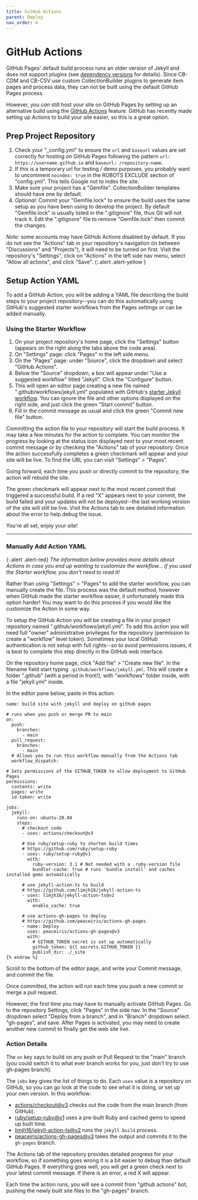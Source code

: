 ```yaml
---
title: GitHub Actions
parent: Deploy
nav_order: 4
---
```


# GitHub Actions

GitHub Pages' default build process runs an older version of Jekyll and does not support plugins (see [dependency versions](https://pages.github.com/versions/) for details).
Since CB-CDM and CB-CSV use custom CollectionBuilder plugins to generate item pages and process data, they can not be built using the default GitHub Pages process. 

However, you *can* still host your site on GitHub Pages by setting up an alternative build using the [GitHub Actions](https://docs.github.com/en/actions) feature.
GitHub has recently made setting up Actions to build your site easier, so this is a great option.

## Prep Project Repository

1. Check your "_config.yml" to ensure the `url` and `baseurl` values are set correctly for hosting on GitHub Pages following the pattern `url: https://username.github.io` and `baseurl: /repository-name`.
2. If this is a temporary url for testing / demo purposes, you probably want to uncomment `noindex: true` in the ROBOTS EXCLUDE section of "config.yml". This tells Google not to index the site.
3. Make sure your project has a "Gemfile". CollectionBuilder templates should have one by default.
4. *Optional:* Commit your "Gemfile.lock" to ensure the build uses the same setup as you have been using to develop the project. By default "Gemfile.lock" is usually listed in the ".gitignore" file, thus Git will not track it. Edit the ".gitignore" file to remove "Gemfile.lock" then commit the changes.

*Note:* some accounts may have GitHub Actions disabled by default. 
If you do not see the "Actions" tab in your repository's navigation (in between "Discussions" and "Projects"), it will need to be turned on first.
Visit the repository's "Settings", click on "Actions" in the left side nav menu, select "Allow all actions", and click "Save".
{:.alert .alert-yellow }

## Setup Action YAML

To add a GitHub Action, you will be adding a YAML file describing the build steps to your project repository--you can do this automatically using GitHub's suggested starter workflows from the Pages settings or can be added manually.

### Using the Starter Workflow

1. On your project repository's home page, click the "Settings" button (appears on the right along the tabs above the code area).
2. On "Settings" page: click "Pages" in the left side menu.
3. On the "Pages" page: under "Source", click the dropdown and select "GitHub Actions".
4. Below the "Source" dropdown, a box will appear under "Use a suggested workflow" titled "Jekyll". Click the "Configure" button.
5. This will open an editor page creating a new file named ".github/workflows/jekyll.yml" populated with GitHub's [starter Jekyll workflow](https://github.com/actions/starter-workflows/blob/main/pages/jekyll.yml). You can ignore the file and other options displayed on the right side, and just click the green "Start commit" button. 
6. Fill in the commit message as usual and click the green "Commit new file" button. 

Committing the action file to your repository will start the build process.
It may take a few minutes for the action to complete.
You can monitor the progress by looking at the status icon displayed next to your most recent commit message or by checking the "Actions" tab of your repository.
Once the action successfully completes a green checkmark will appear and your site will be live. 
To find the URL you can visit "Settings" > "Pages".

Going forward, each time you push or directly commit to the repository, the action will rebuild the site. 

The green checkmark will appear next to the most recent commit that triggered a successful build.
If a red "X" appears next to your commit, the build failed and your updates will not be deployed--the last working version of the site will still be live.
Visit the Actions tab to see detailed information about the error to help debug the issue.

You're all set, enjoy your site! 

----------------------------

### Manually Add Action YAML

{:.alert .alert-red}
*The information below provides more details about Actions in case you end up wanting to customize the workflow... if you used the Starter workflow, you don't need to read it!*

Rather than using "Settings" > "Pages" to add the starter workflow, you can manually create the file. 
This process was the default method, however when GitHub made the starter workflow easier, it unfortunately made this option harder!
You may want to do this process if you would like the customize the Action in some way.

To setup the GitHub Action you will be creating a file in your project repository named ".github/workflows/jekyll.yml".
To add this action you will need full "owner" administrative privileges for the repository (permission to create a "workflow" level token).
Sometimes your local GitHub authentication is not setup with full rights--so to avoid permissions issues, it is best to complete this step directly in the GitHub web interface.

On the repository home page, click "Add file" > "Create new file".
In the filename field start typing `.github/workflows/jekyll.yml`.
This will create a folder ".github" (with a period in front!), with "workflows" folder inside, with a file "jekyll.yml" inside.

In the editor pane below, paste in this action:

```{% raw %}
name: build site with jekyll and deploy on github pages

# runs when you push or merge PR to main
on:
  push: 
    branches: 
      - main
  pull_request:
    branches: 
      - main
  # Allows you to run this workflow manually from the Actions tab
  workflow_dispatch:

# Sets permissions of the GITHUB_TOKEN to allow deployment to GitHub Pages
permissions:
  contents: write
  pages: write
  id-token: write

jobs:
  jekyll:
    runs-on: ubuntu-20.04 
    steps:
      # checkout code
      - uses: actions/checkout@v3

      # Use ruby/setup-ruby to shorten build times
      # https://github.com/ruby/setup-ruby
      - uses: ruby/setup-ruby@v1
        with:
          ruby-version: 3.1 # Not needed with a .ruby-version file
          bundler-cache: true # runs 'bundle install' and caches installed gems automatically

      # use jekyll-action-ts to build
      # https://github.com/limjh16/jekyll-action-ts
      - uses: limjh16/jekyll-action-ts@v2
        with:
          enable_cache: true

      # use actions-gh-pages to deploy
      # https://github.com/peaceiris/actions-gh-pages
      - name: Deploy
        uses: peaceiris/actions-gh-pages@v3
        with:
          # GITHUB_TOKEN secret is set up automatically
          github_token: ${{ secrets.GITHUB_TOKEN }}
          publish_dir: ./_site
{% endraw %}
```

Scroll to the bottom of the editor page, and write your Commit message, and commit the file. 

Once committed, the action will run each time you push a new commit or merge a pull request.

However, the first time you may have to manually activate GitHub Pages.
Go to the repository Settings, click "Pages" in the side nav.
In the "Source" dropdown select "Deploy from a branch", and in "Branch" dropdown select "gh-pages", and save.
After Pages is activated, you may need to create another new commit to finally get the web site live.

### Action Details 

The `on` key says to build on any push or Pull Request to the "main" branch (you could switch it to what ever branch works for you, just don't try to use gh-pages branch).

The `jobs` key gives the list of things to do.
Each `uses` value is a repository on GitHub, so you can go look at the code to see what it is doing, or set up your own version. 
In this workflow: 

- [actions/checkout@v3](https://github.com/actions/checkout) checks out the code from the main branch (from GitHub).
- [ruby/setup-ruby@v1](https://github.com/ruby/setup-ruby) uses a pre-built Ruby and cached gems to speed up built time.
- [limjh16/jekyll-action-ts@v2](https://github.com/limjh16/jekyll-action-ts) runs the `jekyll build` process.
- [peaceiris/actions-gh-pages@v3](https://github.com/peaceiris/actions-gh-pages) takes the output and commits it to the `gh-pages` branch. 

The Actions tab of the repository provides detailed progress for your workflow, so if something goes wrong it is a bit easier to debug than default GitHub Pages.
If everything goes well, you will get a green check next to your latest commit message. 
If there is an error, a red X will appear.

Each time the action runs, you will see a commit from "github actions" bot, pushing the newly built site files to the "gh-pages" branch.
